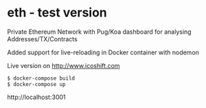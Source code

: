 # eth - test version

Private Ethereum Network with Pug/Koa dashboard for analysing Addresses/TX/Contracts

Added support for live-reloading in Docker container with nodemon

Live version on http://www.icoshift.com

```
$ docker-compose build
$ docker-compose up
```

http://localhost:3001
